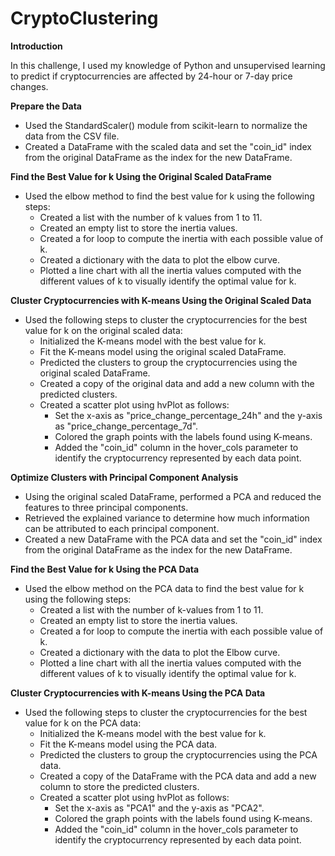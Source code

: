 # CryptoClustering

**Introduction**

In this challenge, I used my knowledge of Python and unsupervised learning to predict if cryptocurrencies are affected by 24-hour or 7-day price changes.

**Prepare the Data**

- Used the StandardScaler() module from scikit-learn to normalize the data from the CSV file.
- Created a DataFrame with the scaled data and set the "coin_id" index from the original DataFrame as the index for the new DataFrame.

**Find the Best Value for k Using the Original Scaled DataFrame**

- Used the elbow method to find the best value for k using the following steps:
  - Created a list with the number of k values from 1 to 11.
  - Created an empty list to store the inertia values.
  - Created a for loop to compute the inertia with each possible value of k.
  - Created a dictionary with the data to plot the elbow curve.
  - Plotted a line chart with all the inertia values computed with the different values of k to visually identify the optimal value for k.

**Cluster Cryptocurrencies with K-means Using the Original Scaled Data**

- Used the following steps to cluster the cryptocurrencies for the best value for k on the original scaled data:
  - Initialized the K-means model with the best value for k.
  - Fit the K-means model using the original scaled DataFrame.
  - Predicted the clusters to group the cryptocurrencies using the original scaled DataFrame.
  - Created a copy of the original data and add a new column with the predicted clusters.
  - Created a scatter plot using hvPlot as follows:
    - Set the x-axis as "price_change_percentage_24h" and the y-axis as "price_change_percentage_7d".
    - Colored the graph points with the labels found using K-means.
    - Added the "coin_id" column in the hover_cols parameter to identify the cryptocurrency represented by each data point.

**Optimize Clusters with Principal Component Analysis**

- Using the original scaled DataFrame, performed a PCA and reduced the features to three principal components.
- Retrieved the explained variance to determine how much information can be attributed to each principal component.
- Created a new DataFrame with the PCA data and set the "coin_id" index from the original DataFrame as the index for the new DataFrame.

**Find the Best Value for k Using the PCA Data**

- Used the elbow method on the PCA data to find the best value for k using the following steps:
  - Created a list with the number of k-values from 1 to 11.
  - Created an empty list to store the inertia values.
  - Created a for loop to compute the inertia with each possible value of k.
  - Created a dictionary with the data to plot the Elbow curve.
  - Plotted a line chart with all the inertia values computed with the different values of k to visually identify the optimal value for k.

**Cluster Cryptocurrencies with K-means Using the PCA Data**

- Used the following steps to cluster the cryptocurrencies for the best value for k on the PCA data:
  - Initialized the K-means model with the best value for k.
  - Fit the K-means model using the PCA data.
  - Predicted the clusters to group the cryptocurrencies using the PCA data.
  - Created a copy of the DataFrame with the PCA data and add a new column to store the predicted clusters.
  - Created a scatter plot using hvPlot as follows:
    - Set the x-axis as "PCA1" and the y-axis as "PCA2".
    - Colored the graph points with the labels found using K-means.
    - Added the "coin_id" column in the hover_cols parameter to identify the cryptocurrency represented by each data point.
